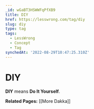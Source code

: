 ```yaml
---
_id: wGaBT3HSWWFqPfXB9
title: DIY
href: https://lesswrong.com/tag/diy
slug: diy
type: tag
tags:
  - LessWrong
  - Concept
  - Tag
synchedAt: '2022-08-29T10:47:25.310Z'
---
```

# DIY

**DIY** means **Do It Yourself**. 

**Related Pages:** [[More Dakka]]